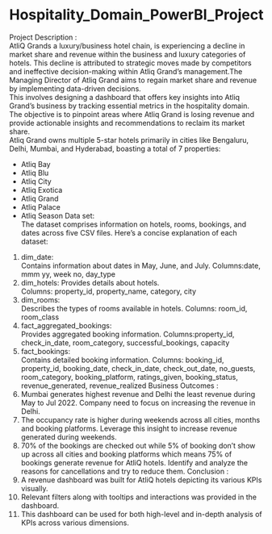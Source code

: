 # Hospitality_Domain_PowerBI_Project

Project Description :                      
AtliQ Grands a luxury/business hotel chain,  is experiencing a decline in market share and revenue within the business and luxury categories of hotels. This decline is attributed to strategic moves made by competitors and ineffective decision-making within Atliq Grand’s management.The Managing Director of Atliq Grand aims to regain market share and revenue by implementing data-driven decisions.                                                                
This involves designing a dashboard that offers key insights into Atliq Grand’s business by tracking essential metrics in the hospitality domain. The objective is to pinpoint areas where Atliq Grand is losing revenue and provide actionable insights and recommendations to reclaim its market share.                                                                           
Atliq Grand owns multiple 5-star hotels primarily in cities like Bengaluru, Delhi, Mumbai, and Hyderabad, boasting a total of 7 properties:                
- Atliq Bay
- Atliq Blu
- Atliq City
- Atliq Exotica
- Atliq Grand
- Atliq Palace
- Atliq Season
Data set:                                                                                                                             
The dataset comprises information on hotels, rooms, bookings, and dates across five CSV files. Here’s a concise explanation of each dataset:
1) dim_date:                                                                                       
Contains information about dates in May, June, and July.
Columns:date, mmm yy, week no, day_type                            
2) dim_hotels:
Provides details about hotels.                                         
Columns: property_id, property_name, category, city                                
3) dim_rooms:                                         
Describes the types of rooms available in hotels.
Columns: room_id, room_class
4) fact_aggregated_bookings:                                                        
Provides aggregated booking information.
Columns:property_id, check_in_date, room_category, successful_bookings, capacity
5) fact_bookings:                                             
Contains detailed booking information.
Columns: booking_id, property_id, booking_date, check_in_date, check_out_date, no_guests, room_category, booking_platform, ratings_given, booking_status, revenue_generated, revenue_realized
Business Outcomes :
1) Mumbai generates highest revenue and Delhi the least revenue during May to Jul 2022. Company need to focus on increasing the revenue in Delhi.
2) The occupancy rate is higher during weekends across all cities, months and booking platforms. Leverage this insight to increase revenue generated during weekends.
3) 70% of the bookings are checked out while 5% of booking don’t show up across all cities and booking platforms which means 75% of bookings generate revenue for AtliQ hotels. Identify and analyze the reasons for cancellations and try to reduce them.
Conclusion :                                                
1) A revenue dashboard was built for AtliQ hotels depicting its various KPIs visually.
2) Relevant filters along with tooltips and interactions was provided in the dashboard.
3) This dashboard can be used for both high-level and in-depth analysis of KPIs across various dimensions.




                                  

